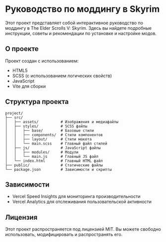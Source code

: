 # Руководство по моддингу в Skyrim

Этот проект представляет собой интерактивное руководство по моддингу в The Elder Scrolls V: Skyrim. Здесь вы найдете подробные инструкции, советы и рекомендации по установке и настройке модов.

## О проекте

Проект создан с использованием:

- HTML5
- SCSS (с использованием логических свойств)
- JavaScript
- Vite для сборки

## Структура проекта

```plaintext
project/
├── src/
│   ├── assets/          # Изображения и медиафайлы
│   ├── styles/          # SCSS файлы
│   │   ├── base/        # Базовые стили
│   │   ├── components/  # Стили компонентов
│   │   ├── layout/      # Стили макета
│   │   └── main.scss    # Главный файл стилей
│   ├── js/              # JavaScript файлы
│   │   ├── modules/     # Модули
│   │   └── main.js      # Главный JS файл
│   └── index.html       # Главный HTML файл
├── public/              # Статические файлы
└── package.json         # Зависимости и скрипты
```

## Зависимости

- Vercel Speed Insights для мониторинга производительности
- Vercel Analytics для отслеживания пользовательской активности

## Лицензия

Этот проект распространяется под лицензией MIT. Вы можете свободно использовать, модифицировать и распространять его.
